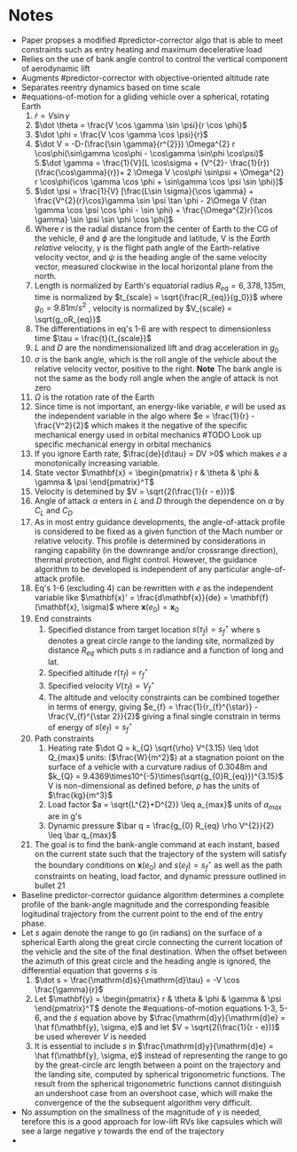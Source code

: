 
# Notes

- Paper propses a modified #predictor-corrector algo that is able to meet constraints such as entry heating and maximum decelerative load
- Relies on the use of bank angle control to control the vertical component of aerodynamic lift
- Augments #predictor-corrector with objective-oriented altitude rate
- Separates reentry dynamics based on time scale
- #equations-of-motion for a gliding vehicle over a spherical, rotating Earth
	 1. $\dot r = V \sin \gamma$
	 2. $\dot \theta = \frac{V \cos \gamma \sin \psi}{r \cos \phi}$
	 3. $\dot \phi = \frac{V \cos \gamma \cos \psi}{r}$
	 4. $\dot V = -D-(\frac{\sin \gamma}{r^{2}}) \Omega^{2} r \cos\phi(\sin\gamma  \cos\phi  -  \cos\gamma  \sin\phi   \cos\psi)$
	 5.$\dot \gamma = \frac{1}{V}[L \cos\sigma + (V^{2}- \frac{1}{r})(\frac{\cos\gamma}{r})+ 2 \Omega V \cos\phi \sin\psi + \Omega^{2} r \cos\phi(\cos \gamma \cos \phi + \sin\gamma \cos \psi \sin \phi)]$
	 6.  $\dot  \psi = \frac{1}{V} [\frac{L\sin \sigma}{\cos \gamma} + \frac{V^{2}{r}\cos}\gamma \sin \psi \tan \phi - 2\Omega V (\tan \gamma \cos \psi \cos \phi - \sin \phi) + \frac{\Omega^{2}r}{\cos \gamma} \sin \psi \sin \phi \cos \phi]$
	 7. Where $r$ is the radial distance from the center of Earth to the CG of the vehicle, $\theta$ and $\phi$ are the longitude and latitude, V is the *Earth relative* velocity, $\gamma$ is the flight path angle of the Earth-relative velocity vector, and $\psi$ is the heading angle of the same velocity vector, measured clockwise in the local horizontal plane from the north.
	8. Length is normalized by Earth's equatorial radius $R_{eq} = 6,378,135 m$, time is normalized by $t_{scale} = \sqrt{\frac{R_{eq}}{g_0}}$ where $g_{0}= 9.81 m/s^2$ , velocity is normalized by $V_{scale} = \sqrt{g_oR_{eq}}$ 
	9. The differentiations in eq's 1-6 are with respect to dimensionless time $\tau = \frac{t}{t_{scale}}$ 
	10. $L$ and $D$ are the nondimensionalized lift and drag acceleration in $g_0$
	11. $\sigma$ is the bank angle, which is the roll angle of the vehicle about the relative velocity vector, positive to the right. **Note** The bank angle is not the same as the body roll angle when the angle of attack is not zero
	12. $\Omega$ is the rotation rate of the Earth
	13. Since time is not important, an energy-like variable, $e$ will be used as the independent variable in the algo where $e = \frac{1}{r} - \frac{V^2}{2}$ which makes it the negative of the specific mechanical energy used in orbital mechanics #TODO Look up specific mechanical energy in orbital mechanics
	14. If you ignore Earth rate, $\frac{de}{d\tau} = DV >0$ which makes $e$ a monotonically increasing variable.
	15. State vector $\mathbf{x} = \begin{pmatrix} r & \theta & \phi & \gamma & \psi \end{pmatrix}^T$  
	16. Velocity is detemined by $V = \sqrt{2(\frac{1}{r - e})}$
	17. Angle of attack $\alpha$ enters in $L$ and $D$ through the dependence on $\alpha$ by $C_L$ and $C_D$ 
	18. As in most entry guidance developments, the angle-of-attack profile is considered to be fixed as a given function of the Mach number or relative velocity. This profile is determined by considerations in ranging capability (in the downrange and/or crossrange direction), thermal protection, and flight control. However, the guidance algorithm to be developed is independent of any particular angle-of-attack profile.
	19. Eq's 1-6 (excluding 4) can be rewritten with $e$ as the independent variable like $\mathbf{x}' = \frac{d\mathbf{x}}{de} = \mathbf{f}(\mathbf{x}, \sigma)$ where $\mathbf{x}(e_{0}) = \mathbf{x}_0$ 
	20. End constraints
		1. Specified distance from target location $s(\tau_{f}) = s_{f}^{\star}$  where s denotes a great circle range to the landing site, normalized by distance $R_{eq}$ which puts $s$ in radiance and a function of long and lat. 
		2. Specified altitude $r(\tau_{f}) = r_{f}^{\star}$
		3. Specified velocity $V(\tau_{f}) = V_{f}^{\star}$
		4. The altitude and velocity constraints can be combined together in terms of energy, giving $e_{f} = \frac{1}{r_{f}^{\star}} - \frac{V_{f}^{\star 2}}{2}$ giving a final single constrain in terms of energy of $s(e_{f}) = s_{f}^{\star}$ 
	21. Path constraints 
		1. Heating rate $\dot Q = k_{Q} \sqrt{\rho} V^{3.15} \leq \dot Q_{max}$ units: ($\frac{W}{m^2}$) at a stagnation poiont on the surface of a vehicle with a curvature radius of 0.3048m and $k_{Q} = 9.4369\times10^{-5}\times(\sqrt{g_{0}R_{eq}})^{3.15}$ V is non-dimensional as defined before, $\rho$ has the units of $\frac{kg}{m^3}$
		2. Load factor $a = \sqrt{L^{2}+D^{2}} \leq a_{max}$ units of $a_{max}$ are in g's
		3. Dynamic pressure $\bar q = \frac{g_{0} R_{eq} \rho V^{2}}{2} \leq \bar q_{max}$ 
	22. The goal is to find the bank-angle command at each instant, based on the current state such that the trajectory of the system will satisfy the boundary conditions on $\mathbf{x}(e_{0})$ and $s(e_{f}) = s_{f}^{\star}$ as well as the path constraints on heating, load factor, and dynamic pressure outlined in bullet 21
-  Baseline predictor-corrector guidance algorithm determines a complete profile of the bank-angle magnitude and the corresponding feasible logitudinal trajectory from the current point to the end of the entry phase.
-  Let $s$ again denote the range to go (in radians) on the surface of a spherical Earth along the great circle connecting the current location of the vehicle and the site of the final destination.  When the offset between the azimuth of this great circle and the heading angle is ignored, the differential equation that governs $s$ is
	1. $\dot s = \frac{\mathrm{d}s}{\mathrm{d}\tau} = -V \cos \frac{\gamma}{r}$ 
	2. Let $\mathbf{y} = \begin{pmatrix} r & \theta & \phi & \gamma & \psi \end{pmatrix}^T$ denote the #equations-of-motion equations 1-3, 5-6, and the $\dot s$ equation above by $\frac{\mathrm{d}y}{\mathrm{d}e} = \hat f(\mathbf{y}, \sigma, e)$  and let $V = \sqrt{2(\frac{1}{r - e})}$ be used wherever $V$ is needed
	3. It is essential to include $s$ in $\frac{\mathrm{d}y}{\mathrm{d}e} = \hat f(\mathbf{y}, \sigma, e)$  instead of representing the range to go by the great-circle arc length between a point on the trajectory and the landing site, computed by spherical trigonometric functions. The result from the spherical trigonometric functions cannot distinguish an undershoot case from an overshoot case, which will make the convergence of the the subsequent algorithm very difficult.
- No assumption on the smallness of the magnitude of $\gamma$ is needed, terefore this is a good approach for low-lift RVs like capsules which will see a large negative $\gamma$ towards the end of the trajectory
- 
	
	